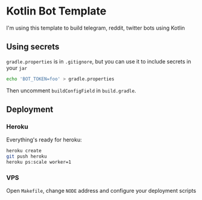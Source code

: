 # Kotlin Bot Template

I'm using this template to build telegram, reddit, twitter bots using Kotlin

## Using secrets

`gradle.properties` is in `.gitignore`, but you can use it to include secrets in your `jar`

```bash
echo 'BOT_TOKEN=foo' > gradle.properties
```

Then uncomment `buildConfigField` in `build.gradle`.

## Deployment

### Heroku

Everything's ready for heroku:

```bash
heroku create
git push heroku
heroku ps:scale worker=1
```

### VPS

Open `Makefile`, change `NODE` address and configure your deployment scripts
